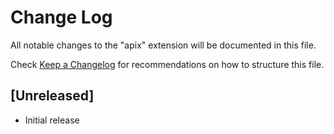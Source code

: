 # Change Log

All notable changes to the "apix" extension will be documented in this file.

Check [Keep a Changelog](http://keepachangelog.com/) for recommendations on how to structure this file.

## [Unreleased]

- Initial release